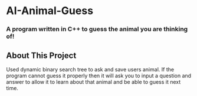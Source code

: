 # AI-Animal-Guess

### A program written in C++ to guess the animal you are thinking of! 

## About This Project 

Used dynamic binary search tree to ask and save users animal. If the program cannot guess it properly then it will ask you to input a question and answer to allow it to learn about that animal and be able to guess it next time. 




